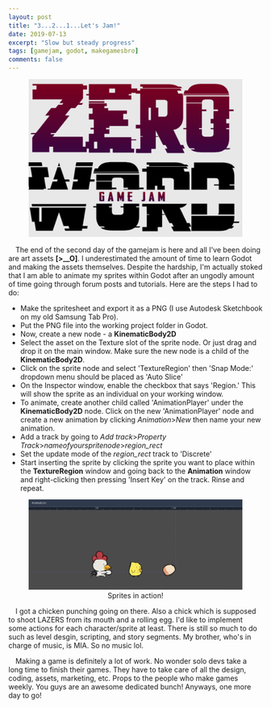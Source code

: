 ```yaml
---
layout: post
title: "3...2...1...Let's Jam!"
date: 2019-07-13
excerpt: "Slow but steady progress"
tags: [gamejam, godot, makegamesbro]
comments: false
---
```


<figure>
	<img src="/assets/img/2019-07-13/gamejam_zerowords.png">
</figure>

&ensp;&ensp;The end of the second day of the gamejam is here and all I've been doing are art assets <b>[>__O]</b>. I underestimated the amount of time to learn Godot and making the assets themselves. Despite the hardship, I'm actually stoked that I am able to animate my sprites within Godot after an ungodly amount of time going through forum posts and tutorials. Here are the steps I had to do:

<ul>
  <li>Make the spritesheet and export it as a PNG (I use Autodesk Sketchbook on my old Samsung Tab Pro).</li>
  <li>Put the PNG file into the working project folder in Godot.</li>
  <li>Now, create a new node - a <b>KinematicBody2D</b> </li>
  <li>Select the asset on the Texture slot of the sprite node. Or just drag and drop it on the main window. Make sure the new node is a child of the <b>KinematicBody2D</b>.</li>
  <li>Click on the sprite node and select 'TextureRegion' then 'Snap Mode:' dropdown menu should be placed as 'Auto Slice'</li>
  <li>On the Inspector window, enable the checkbox that says 'Region.' This will show the sprite as an individual on your working window.</li>
  <li>To animate, create another child called 'AnimationPlayer' under the <b>KinematicBody2D</b> node. Click on the new 'AnimationPlayer' node and create a new animation by clicking <i>Animation</i>><i>New</i>  then name your new animation.</li>
  <li>Add a track by going to <i>Add track</i>><i>Property Track</i>><i>nameofyourspritenode</i>><i>region_rect</i></li> 
  <li>Set the update mode of the <i>region_rect</i> track to 'Discrete'</li>
    <li>Start inserting the sprite by clicking the sprite you want to place within the <b>TextureRegion</b> window and going back to the <b>Animation</b> window and right-clicking then pressing 'Insert Key' on the track. Rinse and repeat.</li>
</ul>



<figure>
    <center>
    <img src="/assets/img/2019-07-13/sprites.gif">
    <center>
    <figcaption>Sprites in action!</figcaption>
</figure>

&ensp;&ensp;I got a chicken punching going on there. Also a chick which is supposed to shoot LAZERS from its mouth and a rolling egg. I'd like to implement some actions for each character/sprite at least. There is still so much to do such as level desgin, scripting, and story segments. My brother, who's in charge of music, is MIA. So no music lol. 

&ensp;&ensp;Making a game is definitely a lot of work. No wonder solo devs take a long time to finish their games. They have to take care of all the design, coding, assets, marketing, etc. Props to the people who make games weekly. You guys are an awesome dedicated bunch! Anyways, one more day to go!

